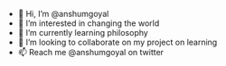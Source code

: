 - 👋 Hi, I’m @anshumgoyal
- 👀 I’m interested in changing the world
- 🌱 I’m currently learning philosophy
- 💞️ I’m looking to collaborate on my project on learning
- 📫 Reach me @anshumgoyal on twitter

<!---
anshumgoyal/anshumgoyal is a ✨ special ✨ repository because its `README.md` (this file) appears on your GitHub profile.
You can click the Preview link to take a look at your changes.
--->
